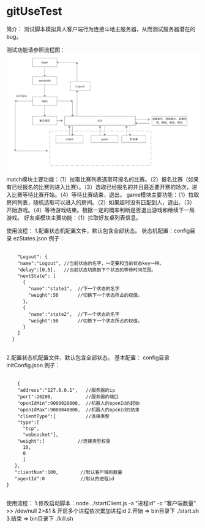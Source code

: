 # gitUseTest
简介：
测试脚本模拟真人客户端行为连接斗地主服务器，从而测试服务器潜在的bug。

测试功能请参照流程图：
![Image text](https://github.com/liuaibin/gitUseTest/blob/bil-dev/%20flowChart.png?raw=true)
match模块主要功能：（1）拉取比赛列表选取可报名的比赛。（2）报名比赛（如果有已经报名的比赛则进入比赛）。（3）选取已经报名的并且最近要开赛的场次，进入比赛等待比赛开始。（4）等待比赛结束，退出。
game模块主要功能：（1）拉取房间列表，随机选取可以进入的房间。（2）如果超时没有匹配到人，退出。（3）开始游戏。（4）等待游戏结束。根据一定的概率判断是否退出游戏和继续下一局游戏。
好友桌模块主要功能：（1）拉取好友桌列表信息。

使用流程：
1.配置状态机配置文件，默认包含全部状态。
状态机配置：config目录 ezStates.json
例子：
<pre>
    <code>
    "Logout": {
    "name":"Logout", //当前状态的名字，一定要和当前状态key一样。
    "delay":[0,5],   //当前状态切换到下个状态的等待时间范围。
    "nextState": [
      {
        "name":"state1",  //下一个状态的名字
        "weight":50       //切换下一个状态所占的权值。
      }，
      {
        "name":"state2",  //下一个状态的名字
        "weight":50       //切换下一个状态所占的权值。
      }
    ]
  }
    </code>
</pre>

2.配置状态机配置文件，默认包含全部状态。
基本配置： config目录 initConfig.json
例子：
<pre>
    <code>
    {
    "address":"127.0.0.1",   //服务器的ip
    "port":20200,            //服务器的端口
    "openIdMin":9000020000,  //机器人的openId的起始
    "openIdMax":9000040000,  //机器人的openId的结束
    "clientType":{           //连接类型
    "type":[
      "tcp",
      "websocket"],
    "weight":[            //连接类型权重
      10,
      0
      ]
   },
   "clientNum":100,        //默认客户端的数量
   "agentId":0             //默认的进程id
}
    </code>
</pre>
使用流程：
1.修改启动脚本：node ../startClient.js -a "进程id" -c "客户端数量" >> /dev/null 2>&1 &   开启多个进程依次累加进程id
2.开始 => bin目录下 ./start.sh
3.结束 => bin目录下 ./kill.sh

